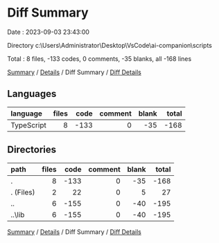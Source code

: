 # Diff Summary

Date : 2023-09-03 23:43:00

Directory c:\\Users\\Administrator\\Desktop\\VsCode\\ai-companion\\scripts

Total : 8 files,  -133 codes, 0 comments, -35 blanks, all -168 lines

[Summary](results.md) / [Details](details.md) / Diff Summary / [Diff Details](diff-details.md)

## Languages
| language | files | code | comment | blank | total |
| :--- | ---: | ---: | ---: | ---: | ---: |
| TypeScript | 8 | -133 | 0 | -35 | -168 |

## Directories
| path | files | code | comment | blank | total |
| :--- | ---: | ---: | ---: | ---: | ---: |
| . | 8 | -133 | 0 | -35 | -168 |
| . (Files) | 2 | 22 | 0 | 5 | 27 |
| .. | 6 | -155 | 0 | -40 | -195 |
| ..\\lib | 6 | -155 | 0 | -40 | -195 |

[Summary](results.md) / [Details](details.md) / Diff Summary / [Diff Details](diff-details.md)